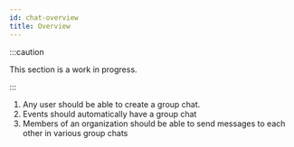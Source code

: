 ```yaml
---
id: chat-overview
title: Overview
---
```


:::caution

This section is a work in progress.

:::

1. Any user should be able to create a group chat.
1. Events should automatically have a group chat
1. Members of an organization should be able to send messages to each other in various group chats
